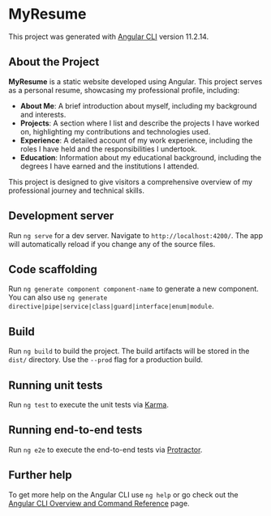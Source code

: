 # MyResume

This project was generated with [Angular CLI](https://github.com/angular/angular-cli) version 11.2.14.

## About the Project

**MyResume** is a static website developed using Angular. This project serves as a personal resume, showcasing my professional profile, including:

- **About Me**: A brief introduction about myself, including my background and interests.
- **Projects**: A section where I list and describe the projects I have worked on, highlighting my contributions and technologies used.
- **Experience**: A detailed account of my work experience, including the roles I have held and the responsibilities I undertook.
- **Education**: Information about my educational background, including the degrees I have earned and the institutions I attended.

This project is designed to give visitors a comprehensive overview of my professional journey and technical skills.

## Development server

Run `ng serve` for a dev server. Navigate to `http://localhost:4200/`. The app will automatically reload if you change any of the source files.

## Code scaffolding

Run `ng generate component component-name` to generate a new component. You can also use `ng generate directive|pipe|service|class|guard|interface|enum|module`.

## Build

Run `ng build` to build the project. The build artifacts will be stored in the `dist/` directory. Use the `--prod` flag for a production build.

## Running unit tests

Run `ng test` to execute the unit tests via [Karma](https://karma-runner.github.io).

## Running end-to-end tests

Run `ng e2e` to execute the end-to-end tests via [Protractor](http://www.protractortest.org/).

## Further help

To get more help on the Angular CLI use `ng help` or go check out the [Angular CLI Overview and Command Reference](https://angular.io/cli) page.
